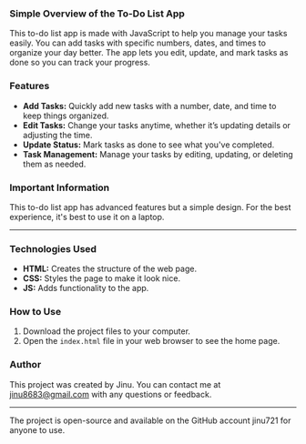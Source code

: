 ### Simple Overview of the To-Do List App

This to-do list app is made with JavaScript to help you manage your tasks easily. You can add tasks with specific numbers, dates, and times to organize your day better. The app lets you edit, update, and mark tasks as done so you can track your progress.

### Features

- **Add Tasks:** Quickly add new tasks with a number, date, and time to keep things organized.
- **Edit Tasks:** Change your tasks anytime, whether it’s updating details or adjusting the time.
- **Update Status:** Mark tasks as done to see what you've completed.
- **Task Management:** Manage your tasks by editing, updating, or deleting them as needed.

### Important Information

This to-do list app has advanced features but a simple design. For the best experience, it's best to use it on a laptop.

---

### Technologies Used

- **HTML:** Creates the structure of the web page.
- **CSS:** Styles the page to make it look nice.
- **JS:** Adds functionality to the app.

### How to Use

1. Download the project files to your computer.
2. Open the `index.html` file in your web browser to see the home page.

### Author

This project was created by Jinu. You can contact me at jinu8683@gmail.com with any questions or feedback.

---

The project is open-source and available on the GitHub account jinu721 for anyone to use.

